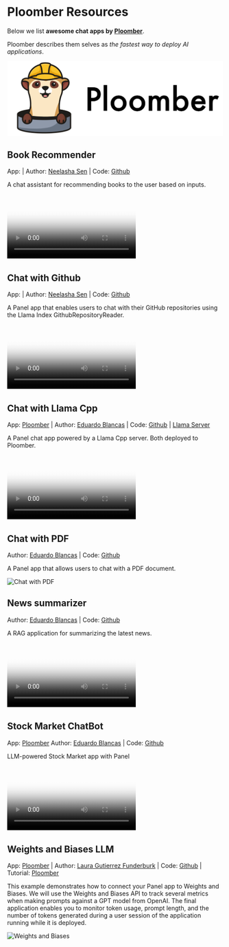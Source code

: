 # Ploomber Resources

Below we list **awesome chat apps by [Ploomber](https://ploomber.io/)**.

Ploomber describes them selves as *the fastest way to deploy AI applications*.

![Ploomberg Logo](assets/images/ploomber_logo.png)

## Book Recommender

App: | Author:  [Neelasha Sen](https://github.com/neelasha23) | Code: [Github](https://github.com/ploomber/doc/tree/main/examples/panel/book-recommender)

A chat assistant for recommending books to the user based on inputs.

<video controls poster="../assets/thumbnails/ploomber_book_recommender.png" >
    <source src="../assets/videos/ploomber_book_recommender.mp4" type="video/mp4"
    style="max-height: 400px; max-width: 600px;">
    Your browser does not support the video tag.
</video>

## Chat with Github

App: | Author:  [Neelasha Sen](https://github.com/neelasha23) | Code: [Github](https://github.com/ploomber/doc/tree/main/examples/panel/chat-with-github)

A Panel app that enables users to chat with their GitHub repositories using the Llama Index GithubRepositoryReader.

<video controls poster="../assets/thumbnails/ploomber_chat_with_github.png" >
    <source src="../assets/videos/ploomber_chat_with_github.mp4" type="video/mp4"
    style="max-height: 400px; max-width: 600px;">
    Your browser does not support the video tag.
</video>

## Chat with Llama Cpp

App: [Ploomber](https://curly-shadow-6798.ploomberapp.io/app) | Author: [Eduardo Blancas](https://github.com/edublancas) | Code: [Github](https://github.com/ploomber/doc/tree/main/examples/panel/chat-simple)  | [Llama Server](https://github.com/ploomber/doc/tree/main/examples/docker/llama-cpp-server)

A Panel chat app powered by a Llama Cpp server. Both deployed to Ploomber.

<video controls poster="../assets/thumbnails/ploomber_chat_with_llama_cpp.png" >
    <source src="../assets/videos/ploomber_chat_with_llama_cpp.mp4" type="video/mp4"
    style="max-height: 400px; max-width: 600px;">
    Your browser does not support the video tag.
</video>

## Chat with PDF

Author:  [Eduardo Blancas](https://github.com/edublancas) | Code: [Github](https://github.com/ploomber/doc/tree/main/examples/panel/chat-with-pdf)

A Panel app that allows users to chat with a PDF document.

![Chat with PDF](https://github.com/ploomber/doc/raw/main/examples/panel/chat-with-pdf/screenshot.webp)

## News summarizer

Author:  [Eduardo Blancas](https://github.com/edublancas) | Code: [Github](https://github.com/ploomber/doc/tree/main/examples/panel/chat-with-pdf)

A RAG application for summarizing the latest news.

<video controls poster="../assets/thumbnails/ploomber_news_summarizer.png" >
    <source src="../assets/videos/ploomber_news_summarizer.mp4" type="video/mp4"
    style="max-height: 400px; max-width: 600px;">
    Your browser does not support the video tag.
</video>

## Stock Market ChatBot

App: [Ploomber](https://white-mountain-0152.ploomberapp.io/app) Author:  [Eduardo Blancas](https://github.com/edublancas) | Code: [Github](https://github.com/ploomber/doc/tree/main/examples/panel/stock-market-chatbot)

LLM-powered Stock Market app with Panel

<video controls poster="../assets/thumbnails/ploomber_stock_market.png" >
    <source src="../assets/videos/ploomber_stock_market.mp4" type="video/mp4"
    style="max-height: 400px; max-width: 600px;">
    Your browser does not support the video tag.
</video>

## Weights and Biases LLM

App: [Ploomber](https://damp-scene-8091.ploomberapp.io/app) | Author:  [Laura Gutierrez Funderburk](https://github.com/lfunderburk) | Code: [Github](https://github.com/ploomber/doc/tree/main/examples/panel/weights-and-biases-llm) | Tutorial: [Ploomber](https://ploomber.io/blog/prompts-weights-and-biases/)

This example demonstrates how to connect your Panel app to Weights and Biases. We will use the Weights and Biases API to track several metrics when making prompts against a GPT model from OpenAI. The final application enables you to monitor token usage, prompt length, and the number of tokens generated during a user session of the application running while it is deployed.

![Weights and Biases](https://github.com/ploomber/doc/raw/main/examples/panel/weights-and-biases-llm/screenshot.webp)
